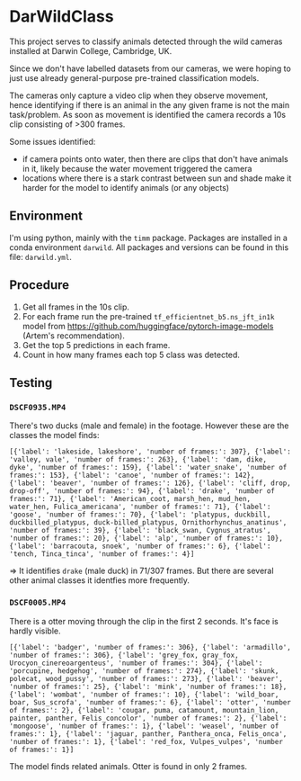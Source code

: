 # DarWildClass

This project serves to classify animals detected through the wild cameras installed at Darwin College, Cambridge, UK.

Since we don't have labelled datasets from our cameras, we were hoping to just use already general-purpose pre-trained classification models.

The cameras only capture a video clip when they observe movement, hence identifying if there is an animal in the any given frame is not the main task/problem. As soon as movement is identified the camera records a 10s clip consisting of >300 frames.

Some issues identified:

- if camera points onto water, then there are clips that don't have animals in it, likely because the water movement triggered the camera
- locations where there is a stark contrast between sun and shade make it harder for the model to identify animals (or any objects)

## Environment

I'm using python, mainly with the `timm` package. Packages are installed in a conda environment `darwild`. All packages and versions can be found in this file: `darwild.yml`.

## Procedure

1. Get all frames in the 10s clip.
2. For each frame run the pre-trained `tf_efficientnet_b5.ns_jft_in1k` model from https://github.com/huggingface/pytorch-image-models (Artem's recommendation).
3. Get the top 5 predictions in each frame.
4. Count in how many frames each top 5 class was detected.

## Testing

### `DSCF0935.MP4`

There's two ducks (male and female) in the footage. However these are the classes the model finds:

```{python}
[{'label': 'lakeside, lakeshore', 'number of frames:': 307}, {'label': 'valley, vale', 'number of frames:': 263}, {'label': 'dam, dike, dyke', 'number of frames:': 159}, {'label': 'water_snake', 'number of frames:': 153}, {'label': 'canoe', 'number of frames:': 142}, {'label': 'beaver', 'number of frames:': 126}, {'label': 'cliff, drop, drop-off', 'number of frames:': 94}, {'label': 'drake', 'number of frames:': 71}, {'label': 'American_coot, marsh_hen, mud_hen, water_hen, Fulica_americana', 'number of frames:': 71}, {'label': 'goose', 'number of frames:': 70}, {'label': 'platypus, duckbill, duckbilled_platypus, duck-billed_platypus, Ornithorhynchus_anatinus', 'number of frames:': 39}, {'label': 'black_swan, Cygnus_atratus', 'number of frames:': 20}, {'label': 'alp', 'number of frames:': 10}, {'label': 'barracouta, snoek', 'number of frames:': 6}, {'label': 'tench, Tinca_tinca', 'number of frames:': 4}]
```

=> It identifies `drake` (male duck) in 71/307 frames. But there are several other animal classes it identfies more frequently.

### `DSCF0005.MP4`

There is a otter moving through the clip in the first 2 seconds. It's face is hardly visible.

```{python}
[{'label': 'badger', 'number of frames:': 306}, {'label': 'armadillo', 'number of frames:': 306}, {'label': 'grey_fox, gray_fox, Urocyon_cinereoargenteus', 'number of frames:': 304}, {'label': 'porcupine, hedgehog', 'number of frames:': 274}, {'label': 'skunk, polecat, wood_pussy', 'number of frames:': 273}, {'label': 'beaver', 'number of frames:': 25}, {'label': 'mink', 'number of frames:': 18}, {'label': 'wombat', 'number of frames:': 10}, {'label': 'wild_boar, boar, Sus_scrofa', 'number of frames:': 6}, {'label': 'otter', 'number of frames:': 2}, {'label': 'cougar, puma, catamount, mountain_lion, painter, panther, Felis_concolor', 'number of frames:': 2}, {'label': 'mongoose', 'number of frames:': 1}, {'label': 'weasel', 'number of frames:': 1}, {'label': 'jaguar, panther, Panthera_onca, Felis_onca', 'number of frames:': 1}, {'label': 'red_fox, Vulpes_vulpes', 'number of frames:': 1}]
```

The model finds related animals. Otter is found in only 2 frames.